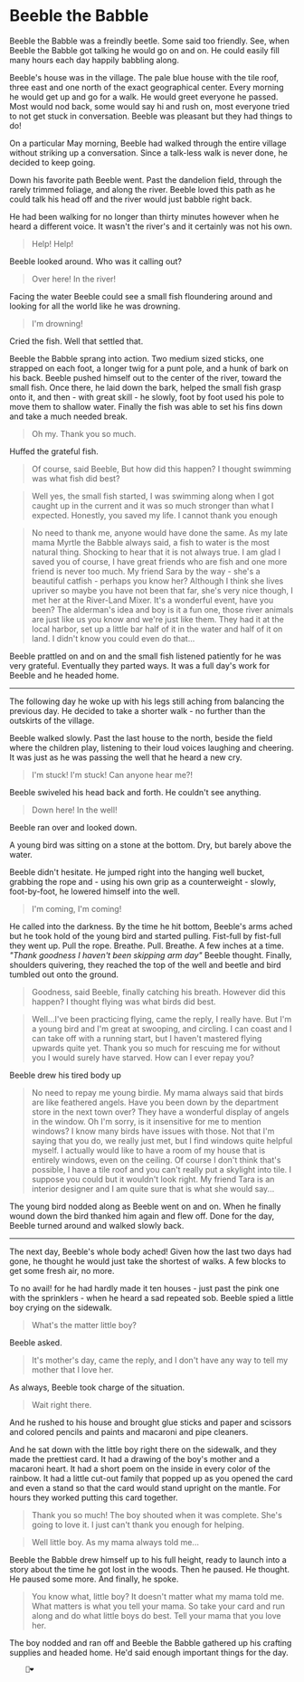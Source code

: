 <link rel="stylesheet" href="style.css" />

# Beeble the Babble

Beeble the Babble was a freindly beetle. Some said too friendly. See, when Beeble the Babble got talking he would go on and on. He could easily fill many hours each day happily babbling along.

Beeble's house was in the village. The pale blue house with the tile roof, three east and one north of the exact geographical center. Every morning he would get up and go for a walk. He would greet everyone he passed. Most would nod back, some would say hi and rush on, most everyone tried to not get stuck in conversation. Beeble was pleasant but they had things to do!

On a particular May morning, Beeble had walked through the entire village without striking up a conversation. Since a talk-less walk is never done, he decided to keep going.

Down his favorite path Beeble went. Past the dandelion field, through the rarely trimmed foliage, and along the river. Beeble loved this path as he could talk his head off and the river would just babble right back.

He had been walking for no longer than thirty minutes however when he heard a different voice. It wasn't the river's and it certainly was not his own.

> Help! Help!

Beeble looked around. Who was it calling out?

> Over here! In the river!

Facing the water Beeble could see a small fish floundering around and looking for all the world like he was drowning.

> I'm drowning!

Cried the fish. Well that settled that.

Beeble the Babble sprang into action. Two medium sized sticks, one strapped on each foot, a longer twig for a punt pole, and a hunk of bark on his back. Beeble pushed himself out to the center of the river, toward the small fish. Once there, he laid down the bark, helped the small fish grasp onto it, and then - with great skill - he slowly, foot by foot used his pole to move them to shallow water. Finally the fish was able to set his fins down and take a much needed break.

> Oh my. Thank you so much.

Huffed the grateful fish.

> Of course, said Beeble, But how did this happen? I thought swimming was what fish did best?

> Well yes, the small fish started, I was swimming along when I got caught up in the current and it was so much stronger than what I expected. Honestly, you saved my life. I cannot thank you enough

> No need to thank me, anyone would have done the same. As my late mama Myrtle the Babble always said, a fish to water is the most natural thing. Shocking to hear that it is not always true. I am glad I saved you of course, I have great friends who are fish and one more friend is never too much. My friend Sara by the way - she's a beautiful catfish - perhaps you know her? Although I think she lives upriver so maybe you have not been that far, she's very nice though, I met her at the River-Land Mixer. It's a wonderful event, have you been? The alderman's idea and boy is it a fun one, those river animals are just like us you know and we're just like them. They had it at the local harbor, set up a little bar half of it in the water and half of it on land. I didn't know you could even do that...

Beeble prattled on and on and the small fish listened patiently for he was very grateful. Eventually they parted ways. It was a full day's work for Beeble and he headed home.

------------

The following day he woke up with his legs still aching from balancing the previous day. He decided to take a shorter walk - no further than the outskirts of the village.

Beeble walked slowly. Past the last house to the north, beside the field where the children play, listening to their loud voices laughing and cheering. It was just as he was passing the well that he heard a new cry.

> I'm stuck! I'm stuck! Can anyone hear me?!

Beeble swiveled his head back and forth. He couldn't see anything.

> Down here! In the well!

Beeble ran over and looked down.

A young bird was sitting on a stone at the bottom. Dry, but barely above the water.

Beeble didn't hesitate. He jumped right into the hanging well bucket, grabbing the rope and - using his own grip as a counterweight - slowly, foot-by-foot, he lowered himself into the well.

> I'm coming, I'm coming!

He called into the darkness. By the time he hit bottom, Beeble's arms ached but he took hold of the young bird and started pulling. Fist-full by fist-full they went up. Pull the rope. Breathe. Pull. Breathe. A few inches at a time. *"Thank goodness I haven't been skipping arm day"* Beeble thought. Finally, shoulders quivering, they reached the top of the well and beetle and bird tumbled out onto the ground.

> Goodness, said Beeble, finally catching his breath. However did this happen? I thought flying was what birds did best.

> Well...I've been practicing flying, came the reply, I really have. But I'm a young bird and I'm great at swooping, and circling. I can coast and I can take off with a running start, but I haven't mastered flying upwards quite yet. Thank you so much for rescuing me for without you I would surely have starved. How can I ever repay you?

Beeble drew his tired body up

> No need to repay me young birdie. My mama always said that birds are like feathered angels. Have you been down by the department store in the next town over? They have a wonderful display of angels in the window. Oh I'm sorry, is it insensitive for me to mention windows? I know many birds have issues with those. Not that I'm saying that you do, we really just met, but I find windows quite helpful myself. I actually would like to have a room of my house that is entirely windows, even on the ceiling. Of course I don't think that's possible, I have a tile roof and you can't really put a skylight into tile. I suppose you could but it wouldn't look right. My friend Tara is an interior designer and I am quite sure that is what she would say...

The young bird nodded along as Beeble went on and on. When he finally wound down the bird thanked him again and flew off. Done for the day, Beeble turned around and walked slowly back.

------------

The next day, Beeble's whole body ached! Given how the last two days had gone, he thought he would just take the shortest of walks. A few blocks to get some fresh air, no more.

To no avail! for he had hardly made it ten houses - just past the pink one with the sprinklers - when he heard a sad repeated sob. Beeble spied a little boy crying on the sidewalk.

> What's the matter little boy?

Beeble asked.

> It's mother's day, came the reply, and I don't have any way to tell my mother that I love her.

As always, Beeble took charge of the situation.

> Wait right there.

And he rushed to his house and brought glue sticks and paper and scissors and colored pencils and paints and macaroni and pipe cleaners.

And he sat down with the little boy right there on the sidewalk, and they made the prettiest card. It had a drawing of the boy's mother and a macaroni heart. It had a short poem on the inside in every color of the rainbow. It had a little cut-out family that popped up as you opened the card and even a stand so that the card would stand upright on the mantle. For hours they worked putting this card together.

> Thank you so much! The boy shouted when it was complete. She's going to love it. I just can't thank you enough for helping.

> Well little boy. As my mama always told me...

Beeble the Babble drew himself up to his full height, ready to launch into a story about the time he got lost in the woods. Then he paused. He thought. He paused some more. And finally, he spoke.

> You know what, little boy? It doesn't matter what my mama told me. What matters is what you tell your mama. So take your card and run along and do what little boys do best. Tell your mama that you love her.

The boy nodded and ran off and Beeble the Babble gathered up his crafting supplies and headed home. He'd said enough important things for the day.

    	🐛❤
